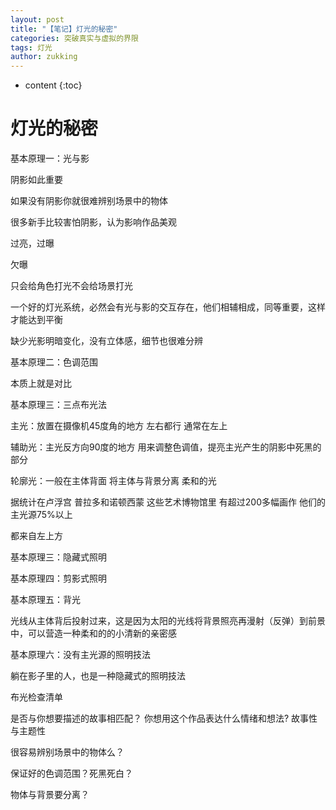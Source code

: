 ```yaml
---
layout: post
title: "【笔记】灯光的秘密"
categories: 突破真实与虚拟的界限
tags: 灯光
author: zukking
---
```


* content
{:toc}
# 灯光的秘密

基本原理一：光与影

阴影如此重要

如果没有阴影你就很难辨别场景中的物体

很多新手比较害怕阴影，认为影响作品美观

过亮，过曝

欠曝

只会给角色打光不会给场景打光

一个好的灯光系统，必然会有光与影的交互存在，他们相辅相成，同等重要，这样才能达到平衡

缺少光影明暗变化，没有立体感，细节也很难分辨

基本原理二：色调范围

本质上就是对比

基本原理三：三点布光法

主光：放置在摄像机45度角的地方 左右都行 通常在左上

辅助光：主光反方向90度的地方 用来调整色调值，提亮主光产生的阴影中死黑的部分

轮廓光：一般在主体背面 将主体与背景分离 柔和的光

据统计在卢浮宫 普拉多和诺顿西蒙 这些艺术博物馆里 有超过200多幅画作 他们的主光源75%以上

都来自左上方

基本原理三：隐藏式照明

基本原理四：剪影式照明

基本原理五：背光

光线从主体背后投射过来，这是因为太阳的光线将背景照亮再漫射（反弹）到前景中，可以营造一种柔和的的小清新的亲密感

基本原理六：没有主光源的照明技法

躺在影子里的人，也是一种隐藏式的照明技法


布光检查清单

是否与你想要描述的故事相匹配？ 你想用这个作品表达什么情绪和想法? 故事性与主题性

很容易辨别场景中的物体么？

保证好的色调范围？死黑死白？

物体与背景要分离？
